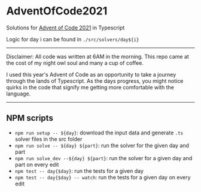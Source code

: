 # AdventOfCode2021

Solutions for [Advent of Code 2021](https://adventofcode.com/2021) in Typescript

Logic for day i can be found in `./src/solvers/day${i}`

----

Disclaimer: All code was written at 6AM in the morning. This repo came at the cost of my night owl soul and many a cup of coffee. 

I used this year's Advent of Code as an opportunity to take a journey through the lands of Typescript. As the days progress, you might notice quirks in the code that signify me getting more comfortable with the language.

----

## NPM scripts
- `npm run setup -- ${day}`: download the input data and generate `.ts` solver files in the src folder
- `npm run solve -- ${day} ${part}`: run the solver for the given day and part
- `npm run solve_dev --${day} ${part}`: run the solver for a given day and part on every edit
- `npm test -- day{$day}`: run the tests for a given day
- `npm test -- day{$day} -- watch`: run the tests for a given day on every edit
